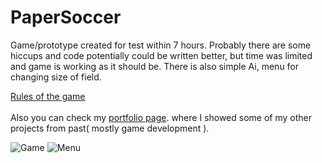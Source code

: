 # PaperSoccer

Game/prototype created for test within 7 hours. Probably there are some hiccups and code potentially could be written better, but time was limited and game is working as it should be. There is also simple Ai, menu for changing size of field.

[Rules of the game](https://en.wikipedia.org/wiki/Paper_soccer) <br/> <br/>
Also you can check my [portfolio page](https://thdev.eu/). where I showed some of my other projects from past( mostly game development ).

![Game](https://i.imgur.com/gLcuf6k.png)
![Menu](https://i.imgur.com/8n6uOkx.png)
